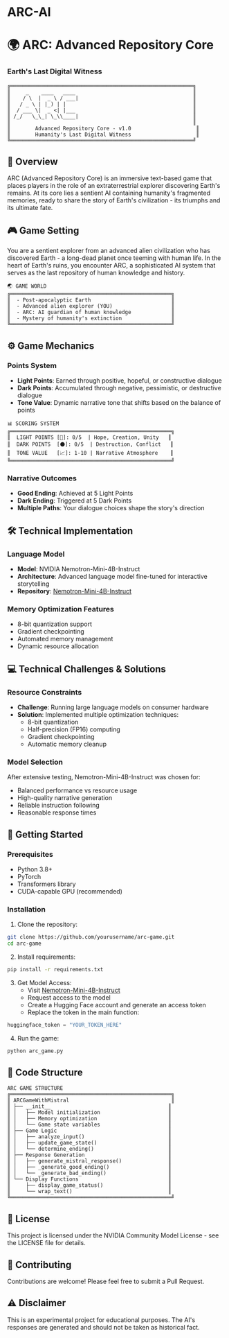 # ARC-AI
# 🌍 ARC: Advanced Repository Core
### Earth's Last Digital Witness

```ascii
╔═══════════════════════════════════════════════════════════╗
║     _    ____   ____                                      ║
║    / \  |  _ \ / ___|                                     ║
║   / _ \ | |_) | |                                         ║
║  / ___ \|  _ <| |___                                      ║
║ /_/   \_\_| \_\\____|                                     ║
║                                                           ║
║        Advanced Repository Core - v1.0                     ║
║        Humanity's Last Digital Witness                     ║
╚═══════════════════════════════════════════════════════════╝
```

## 📖 Overview

ARC (Advanced Repository Core) is an immersive text-based game that places players in the role of an extraterrestrial explorer discovering Earth's remains. At its core lies a sentient AI containing humanity's fragmented memories, ready to share the story of Earth's civilization - its triumphs and its ultimate fate.

## 🎮 Game Setting

You are a sentient explorer from an advanced alien civilization who has discovered Earth - a long-dead planet once teeming with human life. In the heart of Earth's ruins, you encounter ARC, a sophisticated AI system that serves as the last repository of human knowledge and history.

```ascii
🌏 GAME WORLD
╔════════════════════════════════════════════════════╗
║  - Post-apocalyptic Earth                          ║
║  - Advanced alien explorer (YOU)                   ║
║  - ARC: AI guardian of human knowledge             ║
║  - Mystery of humanity's extinction                ║
╚════════════════════════════════════════════════════╝
```

## ⚙️ Game Mechanics

### Points System
- **Light Points**: Earned through positive, hopeful, or constructive dialogue
- **Dark Points**: Accumulated through negative, pessimistic, or destructive dialogue
- **Tone Value**: Dynamic narrative tone that shifts based on the balance of points

```ascii
📊 SCORING SYSTEM
╔════════════════════════════════════════════════════╗
║  LIGHT POINTS [🌟]: 0/5  | Hope, Creation, Unity   ║
║  DARK POINTS  [⚫]: 0/5  | Destruction, Conflict   ║
║  TONE VALUE   [📈]: 1-10 | Narrative Atmosphere    ║
╚════════════════════════════════════════════════════╝
```

### Narrative Outcomes
- **Good Ending**: Achieved at 5 Light Points
- **Dark Ending**: Triggered at 5 Dark Points
- **Multiple Paths**: Your dialogue choices shape the story's direction

## 🛠️ Technical Implementation

### Language Model
- **Model**: NVIDIA Nemotron-Mini-4B-Instruct
- **Architecture**: Advanced language model fine-tuned for interactive storytelling
- **Repository**: [Nemotron-Mini-4B-Instruct](https://huggingface.co/nvidia/Nemotron-Mini-4B-Instruct)

### Memory Optimization Features
- 8-bit quantization support
- Gradient checkpointing
- Automated memory management
- Dynamic resource allocation

## 💻 Technical Challenges & Solutions

### Resource Constraints
- **Challenge**: Running large language models on consumer hardware
- **Solution**: Implemented multiple optimization techniques:
  - 8-bit quantization
  - Half-precision (FP16) computing
  - Gradient checkpointing
  - Automatic memory cleanup

### Model Selection
After extensive testing, Nemotron-Mini-4B-Instruct was chosen for:
- Balanced performance vs resource usage
- High-quality narrative generation
- Reliable instruction following
- Reasonable response times

## 🚀 Getting Started

### Prerequisites
- Python 3.8+
- PyTorch
- Transformers library
- CUDA-capable GPU (recommended)

### Installation

1. Clone the repository:
```bash
git clone https://github.com/yourusername/arc-game.git
cd arc-game
```

2. Install requirements:
```bash
pip install -r requirements.txt
```

3. Get Model Access:
   - Visit [Nemotron-Mini-4B-Instruct](https://huggingface.co/nvidia/Nemotron-Mini-4B-Instruct)
   - Request access to the model
   - Create a Hugging Face account and generate an access token
   - Replace the token in the main function:
```python
huggingface_token = "YOUR_TOKEN_HERE"
```

4. Run the game:
```bash
python arc_game.py
```

## 🎯 Code Structure

```ascii
ARC GAME STRUCTURE
╔════════════════════════════════════════════════════╗
║ ARCGameWithMistral                                 ║
║ ├── __init__                                      ║
║ │   ├── Model initialization                      ║
║ │   ├── Memory optimization                       ║
║ │   └── Game state variables                      ║
║ ├── Game Logic                                    ║
║ │   ├── analyze_input()                           ║
║ │   ├── update_game_state()                       ║
║ │   └── determine_ending()                        ║
║ ├── Response Generation                           ║
║ │   ├── generate_mistral_response()               ║
║ │   ├── _generate_good_ending()                   ║
║ │   └── _generate_bad_ending()                    ║
║ └── Display Functions                             ║
║     ├── display_game_status()                     ║
║     └── wrap_text()                               ║
╚════════════════════════════════════════════════════╝
```

## 📝 License
This project is licensed under the NVIDIA Community Model License - see the LICENSE file for details.

## 🤝 Contributing
Contributions are welcome! Please feel free to submit a Pull Request.

## ⚠️ Disclaimer
This is an experimental project for educational purposes. The AI's responses are generated and should not be taken as historical fact.
